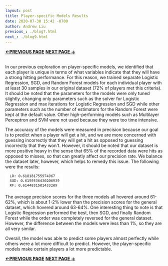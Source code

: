 ```yaml
---
layout: post
title: Player-specific Models Results
date: 2020-07-30 15:42 -0700
author: Andrew Liu
previous_: ./blog7.html
next_: ./blog9.html 
---
```

**[<-PREVIOUS PAGE]({{page.previous_}} "previous")** **[NEXT PAGE ->]({{page.next_}} "next")** <br><br>


In our previous exploration on player-specific models, we identified that each player is unique in terms of what variables indicate that they will have a strong hitting performance. For this reason, we trained separate Logistic Regression, SGD, and Random Forest models for each individual player with at least 30 samples in our original dataset (72% of players met this criteria). It should be noted that the parameters for the models were only tuned slightly, changing only parameters such as the solver for Logistic Regression and max iterations for Logistic Regression and SGD while other parameters such as the number of estimators for the Random Forest were kept at the default value. Other high-performing models such as Multilayer Perceptron and SVM were not used because they were too time intensive. 

The accuracy of the models were measured in precision because our goal is to predict when a player will get a hit, and we are more concerned with guessing incorrectly that they will get a hit as opposed to guessing incorrectly that they won't. However, it should be noted that our dataset is more positive heavy in the sense that 65% of the recorded data were hits as opposed to misses, so that can greatly affect our precision rate. We balance the dataset later, however, which helps to remedy this issue. The following were the results:


![p4](./images/p4.PNG "p4")


The average precision scores for the three models all hovered around 61-62%, which is about 1-2% lower than the precision scores for the general dataset, which hovered around 63-64%. One interesting thing to note is that Logistic Regression performed the best, then SGD, and finally Random Forest while the order was completely reversed for the general dataset. However, the difference between the models were less than 1%, so they are all very similar.

Overall, the model was able to predict some players almost perfectly while others were a lot more difficult to predict. However, the player-specific models make certain players a lot more predictable.

**[<-PREVIOUS PAGE]({{page.previous_}} "previous")** **[NEXT PAGE ->]({{page.next_}} "next")** 
